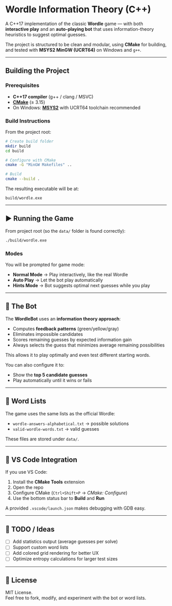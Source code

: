 # Wordle Information Theory (C++)

A C++17 implementation of the classic **Wordle** game — with both **interactive play** and an **auto-playing bot** that uses information-theory heuristics to suggest optimal guesses.  

The project is structured to be clean and modular, using **CMake** for building, and tested with **MSYS2 MinGW (UCRT64)** on Windows and `g++`.

---

## Building the Project

### Prerequisites
- **C++17 compiler** (g++ / clang / MSVC)
- [**CMake**](https://cmake.org/download/) (≥ 3.15)
- On Windows: [**MSYS2**](https://www.msys2.org/) with UCRT64 toolchain recommended

### Build Instructions
From the project root:

```bash
# Create build folder
mkdir build
cd build

# Configure with CMake
cmake -G "MinGW Makefiles" ..

# Build
cmake --build .
```

The resulting executable will be at:
```
build/wordle.exe
```

---

## ▶️ Running the Game

From project root (so the `data/` folder is found correctly):

```bash
./build/wordle.exe
```

### Modes
You will be prompted for game mode:
- **Normal Mode** → Play interactively, like the real Wordle
- **Auto Play** → Let the bot play automatically
- **Hints Mode** → Bot suggests optimal next guesses while you play

---

## 🤖 The Bot

The **WordleBot** uses an **information theory approach**:
- Computes **feedback patterns** (green/yellow/gray)
- Eliminates impossible candidates
- Scores remaining guesses by expected information gain
- Always selects the guess that minimizes average remaining possibilities

This allows it to play optimally and even test different starting words.

You can also configure it to:
- Show the **top 5 candidate guesses**
- Play automatically until it wins or fails

---

## 📖 Word Lists

The game uses the same lists as the official Wordle:
- `wordle-answers-alphabetical.txt` → possible solutions
- `valid-wordle-words.txt` → valid guesses

These files are stored under `data/`.

---

## 🚀 VS Code Integration

If you use VS Code:
1. Install the **CMake Tools** extension
2. Open the repo
3. Configure CMake (`Ctrl+Shift+P` → *CMake: Configure*)
4. Use the bottom status bar to **Build** and **Run**

A provided `.vscode/launch.json` makes debugging with GDB easy.  

---

## 📌 TODO / Ideas

- [ ] Add statistics output (average guesses per solve)
- [ ] Support custom word lists
- [ ] Add colored grid rendering for better UX
- [ ] Optimize entropy calculations for larger test sizes

---

## 📜 License

MIT License.  
Feel free to fork, modify, and experiment with the bot or word lists.
